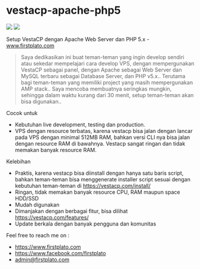 # vestacp-apache-php5

<img src="https://img.shields.io/github/license/ipang-dwi/xdesktop.svg" /> <img src="https://img.shields.io/badge/lab-firstplato.com-red.svg" />

Setup VestaCP dengan Apache Web Server dan PHP 5.x - www.firstplato.com

> Saya dedikasikan ini buat teman-teman yang ingin develop sendiri atau sekedar mempelajari cara develop VPS, dengan mempergunakan VestaCP sebagai panel, dengan Apache sebagai Web Server dan MySQL terbaru sebagai Database Server, dan PHP v5.x.. Terutama bagi teman-teman yang memiliki project yang masih mempergunakan AMP stack.. Saya mencoba membuatnya seringkas mungkin, sehingga dalam waktu kurang dari 30 menit, setup teman-teman akan bisa digunakan..

Cocok untuk
- Kebutuhan live development, testing dan production.
- VPS dengan resource terbatas, karena vestacp bisa jalan dengan lancar pada VPS dengan minimal 512MB RAM, bahkan versi CLI nya bisa jalan dengan resource RAM di bawahnya. Vestacp sangat ringan dan tidak memakan banyak resource RAM.

Kelebihan 
- Praktis, karena vestacp bisa diinstall dengan hanya satu baris script, bahkan teman-teman bisa menggenerate installer script sesuai dengan kebutuhan teman-teman di https://vestacp.com/install/
- Ringan, tidak memakan banyak resource CPU, RAM maupun space HDD/SSD
- Mudah digunakan
- Dimanjakan dengan berbagai fitur, bisa dilihat https://vestacp.com/features/
- Update berkala dengan banyak pengguna dan komunitas

Feel free to reach me on :
- https://www.firstplato.com
- https://www.facebook.com/firstplato
- admin@firstplato.com
